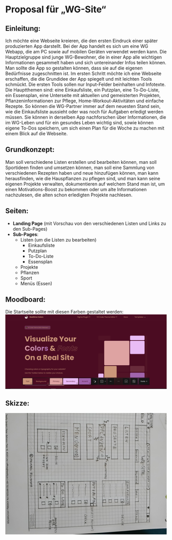 # Proposal für „WG-Site“

## Einleitung:

Ich möchte eine Webseite kreieren, die den ersten Eindruck einer später produzierten App darstellt. Bei der App handelt es sich um eine WG Webapp, die am PC sowie auf mobilen Geräten verwendet werden kann. Die Hauptzielgruppe sind junge WG-Bewohner, die in einer App alle wichtigen Informationen gesammelt haben und sich untereinander Infos teilen können. Man sollte die App so gestalten können, dass sie auf die eigenen Bedürfnisse zugeschnitten ist. Im ersten Schritt möchte ich eine Webseite erschaffen, die die Grundidee der App spiegelt und mit leichten Tools schmückt. Die ersten Tools sollen nur Input-Felder beinhalten und Infotexte. Die Hauptthemen sind: eine Einkaufsliste, ein Putzplan, eine To-Do-Liste, ein Essensplan, eine Unterseite mit aktuellen und gemeisterten Projekten, Pflanzeninformationen zur Pflege, Home-Workout-Aktivitäten und einfache Rezepte. So können die WG-Partner immer auf dem neuesten Stand sein, wie die Einkaufsliste aussieht oder was noch für Aufgaben erledigt werden müssen. Sie können in derselben App nachforschen über Informationen, die im WG-Leben und für ein gesundes Leben wichtig sind, sowie können eigene To-Dos speichern, um sich einen Plan für die Woche zu machen mit einem Blick auf die Webseite.

## Grundkonzept:

Man soll verschiedene Listen erstellen und bearbeiten können, man soll Sportideen finden und umsetzen können, man soll eine Sammlung von verschiedenen Rezepten haben und neue hinzufügen können, man kann herausfinden, wie die Hauspflanzen zu pflegen sind, und man kann seine eigenen Projekte verwalten, dokumentieren auf welchem Stand man ist, um einen Motivations-Boost zu bekommen oder um alte Informationen nachzulesen, die alten schon erledigten Projekte nachlesen.

## Seiten:

- **Landing Page** (mit Vorschau von den verschiedenen Listen und Links zu den Sub-Pages)
- **Sub-Pages**:
  - Listen (um die Listen zu bearbeiten)
    - Einkaufsliste
    - Putzplan
    - To-Do-Liste
    - Essensplan
  - Projekte
  - Pflanzen
  - Sport
  - Menüs (Essen)

## Moodboard:

Die Startseite sollte mit diesen Farben gestaltet werden:  
![Moodboard](moodboard.png)

## Skizze:

![Skizze](skizze.jpeg)
